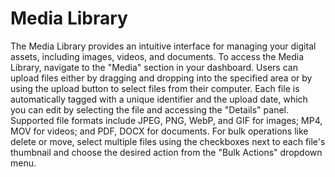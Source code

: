 # Media Library

The Media Library provides an intuitive interface for managing your digital assets, including images, videos, and documents. To access the Media Library, navigate to the "Media" section in your dashboard. Users can upload files either by dragging and dropping into the specified area or by using the upload button to select files from their computer. Each file is automatically tagged with a unique identifier and the upload date, which you can edit by selecting the file and accessing the "Details" panel. Supported file formats include JPEG, PNG, WebP, and GIF for images; MP4, MOV for videos; and PDF, DOCX for documents. For bulk operations like delete or move, select multiple files using the checkboxes next to each file's thumbnail and choose the desired action from the "Bulk Actions" dropdown menu.
